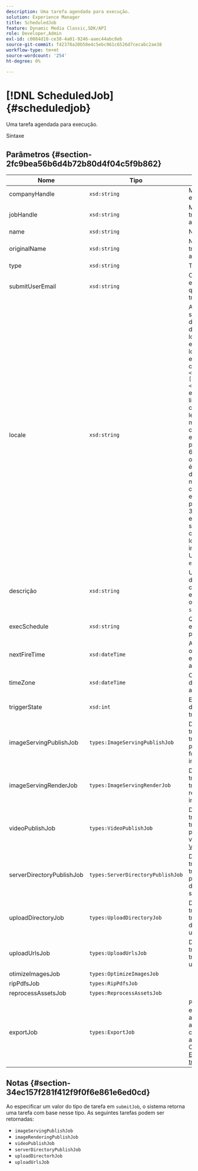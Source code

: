 ```yaml
---
description: Uma tarefa agendada para execução.
solution: Experience Manager
title: ScheduledJob
feature: Dynamic Media Classic,SDK/API
role: Developer,Admin
exl-id: c0084d10-ce38-4a01-9246-aaec44abc8eb
source-git-commit: f42378a20b58e4c5ebc961c6526d7cecabc2ae38
workflow-type: tm+mt
source-wordcount: '254'
ht-degree: 0%

---
```


# [!DNL ScheduledJob]{#scheduledjob}

Uma tarefa agendada para execução.

Sintaxe

## Parâmetros {#section-2fc9bea56b6d4b72b80d4f04c5f9b862}

| Nome | Tipo | Descrição |
|---|---|---|
| companyHandle | `xsd:string` | Manuseio da empresa. |
| jobHandle | `xsd:string` | Manuseio de trabalho agendado. |
| name | `xsd:string` | Nome da tarefa. |
| originalName | `xsd:string` | Nome original do trabalho agendado. |
| type | `xsd:string` | Tipo de tarefa. |
| submitUserEmail | `xsd:string` | O endereço de email do usuário que agendou o trabalho. |
| locale | `xsd:string` | A localidade a ser usada para detalhes do log de tarefas e localização de email. As localidades são especificadas como `<language_code>[- <country_code>]`, em que o código linguístico é um código de duas letras em minúsculas, conforme especificado pela norma ISO-639, e o código opcional do país é um código de duas letras em maiúsculas, conforme especificado pela norma ISO-3166. Por exemplo, a sequência de caracteres da localidade para inglês (Estados Unidos) seria: `en-US`. |
| descrição | `xsd:string` | Uma descrição da tarefa conforme especificado originalmente em `submitJob`. |
| execSchedule | `xsd:string` | Quando a tarefa estiver agendada para execução. |
| nextFireTime | `xsd:dateTime` | A data, a hora e o fuso horário em que a tarefa é acionada. |
| timeZone | `xsd:dateTime` | O fuso horário do trabalho agendado. |
| triggerState | `xsd:int` | Estado do gatilho de escolha de trabalho. |
| imageServingPublishJob | `types:ImageServingPublishJob` | Detalhes do trabalho para um trabalho de publicação de fornecimento de imagem. |
| imageServingRenderJob | `types:ImageServingRenderJob` | Detalhes do trabalho para um trabalho de renderização de imagem. |
| videoPublishJob | `types:VideoPublishJob` | Detalhes do trabalho para um trabalho de publicação de vídeo. Consulte [VideoPublishJob](https://experienceleague.adobe.com/docs/dynamic-media-developer-resources/image-production-api/data-types/r-scheduled-job.html). |
| serverDirectoryPublishJob | `types:ServerDirectoryPublishJob` | Detalhes do trabalho para um trabalho de publicação do diretório do servidor. |
| uploadDirectoryJob | `types:UploadDirectoryJob` | Detalhes do trabalho para um trabalho de diretório de upload. |
| uploadUrlsJob | `types:UploadUrlsJob` | Detalhes do trabalho para um trabalho de upload de URLs. |
| otimizeImagesJob | `types:OptimizeImagesJob` |  |
| ripPdfsJob | `types:RipPdfsJob` |  |
| reprocessAssetsJob | `types:ReprocessAssetsJob` |  |
| exportJob | `types:ExportJob` | Permitir exportação autorizada de arquivos carregados anteriormente. Consulte [Exportar trabalho](https://experienceleague.adobe.com/docs/dynamic-media-developer-resources/image-production-api/data-types/r-scheduled-job.html). |

## Notas {#section-34ec157f281f412f9f0f6e861e6ed0cd}

Ao especificar um valor do tipo de tarefa em `submitJob`, o sistema retorna uma tarefa com base nesse tipo. As seguintes tarefas podem ser retornadas:

* `imageServingPublishJob`
* `imageRenderingPublishJob`
* `videoPublishJob`
* `serverDirectoryPublishJob`
* `uploadDirectorhJob`
* `uploadUrlsJob`
